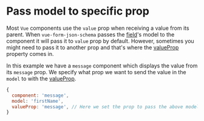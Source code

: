 # Pass model to specific prop

Most `Vue` components use the `value` prop when receiving a value from its parent. When `vue-form-json-schema` passes the [field](../guide/ui-schema.md)'s model to the component it will pass it to `value` prop by default. However, sometimes you might need to pass it to another prop and that's where the [valueProp](../guide/ui-schema.md#valueprop) property comes in.

In this example we have a `message` component which displays the value from its `message` prop.
We specify what prop we want to send the value in the `model` to with the [valueProp](../guide/ui-schema.md#valueprop).

```js
{
  component: 'message',
  model: 'firstName',
  valueProp: 'message', // Here we set the prop to pass the above model to
}
```

<basic-value-prop />

